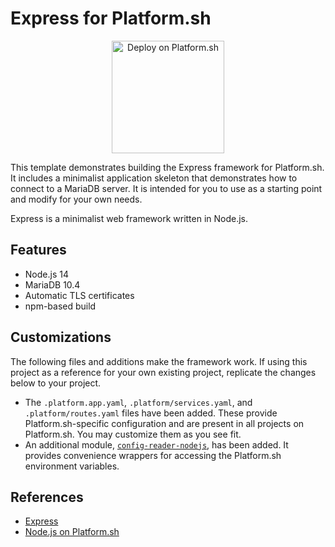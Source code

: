 # Express for Platform.sh

<p align="center">
<a href="https://console.platform.sh/projects/create-project?template=https://raw.githubusercontent.com/ForestAdmin/platformsh-express-forestadmin/master/.platform.app.yaml&utm_source=github&utm_medium=button&utm_campaign=deploy_on_platform">
    <img src="https://platform.sh/images/deploy/lg-blue.svg" alt="Deploy on Platform.sh" width="180px" />
</a>
</p>

This template demonstrates building the Express framework for Platform.sh.  It includes a minimalist application skeleton that demonstrates how to connect to a MariaDB server.  It is intended for you to use as a starting point and modify for your own needs.

Express is a minimalist web framework written in Node.js.

## Features

* Node.js 14
* MariaDB 10.4
* Automatic TLS certificates
* npm-based build

## Customizations

The following files and additions make the framework work.  If using this project as a reference for your own existing project, replicate the changes below to your project.

* The `.platform.app.yaml`, `.platform/services.yaml`, and `.platform/routes.yaml` files have been added.  These provide Platform.sh-specific configuration and are present in all projects on Platform.sh.  You may customize them as you see fit.
* An additional module, [`config-reader-nodejs`](https://github.com/platformsh/config-reader-nodejs), has been added.  It provides convenience wrappers for accessing the Platform.sh environment variables.

## References

* [Express](https://expressjs.com/)
* [Node.js on Platform.sh](https://docs.platform.sh/languages/nodejs.html)
